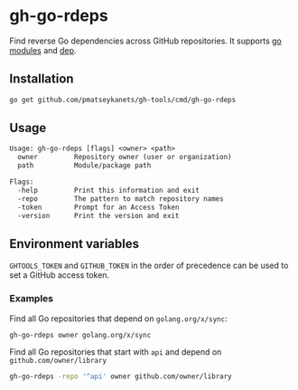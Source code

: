 # gh-go-rdeps

Find reverse Go dependencies across GitHub repositories. It supports [go modules](https://golang.org/ref/mod) and [dep](https://golang.github.io/dep/).

## Installation

```sh
go get github.com/pmatseykanets/gh-tools/cmd/gh-go-rdeps
```

## Usage

```txt
Usage: gh-go-rdeps [flags] <owner> <path>
  owner         Repository owner (user or organization)
  path          Module/package path

Flags:
  -help         Print this information and exit
  -repo         The pattern to match repository names
  -token        Prompt for an Access Token
  -version      Print the version and exit
```

## Environment variables

`GHTOOLS_TOKEN` and `GITHUB_TOKEN` in the order of precedence can be used to set a GitHub access token.

### Examples

Find all Go repositories that depend on `golang.org/x/sync`:

```sh
gh-go-rdeps owner golang.org/x/sync
```

Find all Go repositories that start with `api` and depend on `github.com/owner/library`

```sh
gh-go-rdeps -repo '^api' owner github.com/owner/library
```
